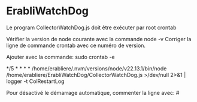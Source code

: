 # ErabliWatchDog

Le program CollectorWatchDog.js doit être exécuter par root crontab

Vérifier la version de node courante avec la commande node -v
Corriger la ligne de commande crontab avec ce numéro de version.

Ajouter avec la commande:
	 sudo crontab -e

*/5 * * * * /home/erabliere/.nvm/versions/node/v22.13.1/bin/node /home/erabliere/ErabliWatchDog/CollectorWatchDog.js >/dev/null 2>&1 | logger -t ColRestartLog

Pour désactivé le démarrage automatique, commenter la ligne avec: #
